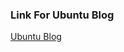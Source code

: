 ### Link For Ubuntu Blog ###
[Ubuntu Blog](https://ub8.home.blog/2020/01/01/my-blog-post1/?preview=true&frame-nonce=e8e3661b3d&iframe=true)
